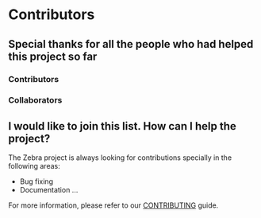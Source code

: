 # Contributors

## Special thanks for all the people who had helped this project so far

### Contributors

### Collaborators

## I would like to join this list. How can I help the project?

The Zebra project is always looking for contributions specially in the following areas:

- Bug fixing
- Documentation
...

For more information, please refer to our [CONTRIBUTING](CONTRIBUTING.md) guide.
